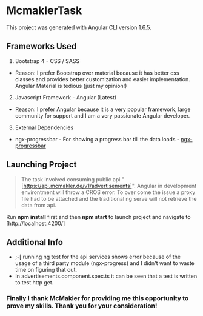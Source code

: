 # McmaklerTask

This project was generated with Angular CLI version 1.6.5.

## Frameworks Used

1. Bootstrap 4 - CSS / SASS
  * Reason: I prefer Bootstrap over material because it has better css classes and provides better customization and easier implementation. Angular Material is tedious (just my opinion!)

2. Javascript Framework - Angular (Latest)
  * Reason: I prefer Angular because it is a very popular framework, large community for support and I am a very passionate Angular developer.

3. External Dependencies
  * ngx-progressbar - For showing a progress bar till the data loads - [ngx-progressbar](https://www.npmjs.com/package/ngx-progressbar)

## Launching Project

>The task involved consuming public api "[https://api.mcmakler.de/v1/advertisements]". Angular in development environtment will throw a CROS error. To over come the issue a proxy file had to be attached and the traditional ng serve will not retrieve the data from api.

Run <b>npm install</b> first and then <b>npm start</b> to launch project and navigate to [http://localhost:4200/]

## Additional Info

  + ;-[ running ng test for the api services shows error because of the usage of a third party module (ngx-progress) and I didn't want to waste time on figuring that out.
  + In advertisements.component.spec.ts it can be seen that a test is written to test http get.


### Finally I thank McMakler for providing me this opportunity to prove my skills. Thank you for your consideration!
